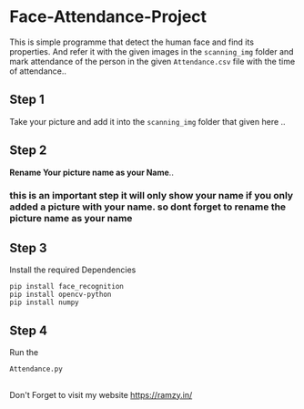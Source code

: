 # Face-Attendance-Project
This is simple programme that detect the human face and find its properties. 
And refer it with the given images in the `scanning_img` folder and mark attendance of the person in the given
`Attendance.csv` file with the time of attendance..

## Step 1
Take your picture and add it into the `scanning_img` folder that given here ..

## Step 2
**Rename Your picture name as your Name**..
### this is an important step it will only show your name if you only added a picture with your name. so dont forget to rename the picture name as your name


## Step 3 
Install the required Dependencies 

~~~
pip install face_recognition
pip install opencv-python
pip install numpy
~~~

## Step 4
Run the 
~~~
Attendance.py
~~~

## 
Don't Forget to visit my website https://ramzy.in/
